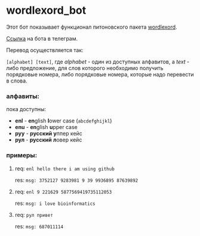 # wordlexord_bot

Этот бот показывает функционал питоновского пакета [wordlexord](https://github.com/lindy2076/words-serial-number).

[Ссылка](https://t.me/wordlexord_bot) на бота в телеграм.

Перевод осуществляется так:

`[alphabet] [text]`, где *alphabet* - один из доступных алфавитов, а *text* - либо предложение, для слов которого необходимо получить порядковые номера, либо порядковые номера, которые надо перевести в слова.

### алфавиты:
пока доступны:
- **enl** - **en**glish **l**ower case (`abcdefghijkl`)
- **enu** - **en**glish **u**pper case
- **руу** - **русский** **у**ппер кейс
- **рул** - **русский** **л**овер кейс


### примеры:

1. req: `enl hello there i am using github`

    res: `msg: 3752127 9283981 9 39 9936895 87639892`

2. req: `enl 9 221629 5877569419735112053`

    res: `msg: i love bioinformatics`

3. req: `рул привет`

    res: `msg: 687011114`

